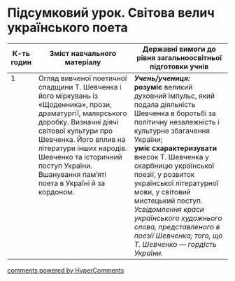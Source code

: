 <div id="hypercomments_widget" class="js-hypercomments-widget invisible"></div>

# Підсумковий урок. Світова велич українського поета

<table>
  <tr>
    <td width="10%" align="center"><b>К-ть годин</b></td>
    <td width="45%" align="center"><b>Зміст навчального матеріалу</b></td>
    <td width="45%" align="center"><b>Державні вимоги до рівня загальноосвітньої підготовки учнів</b></td>
  </tr>
<tbody>
  <tr>
<td width="10%" style="vertical-align:top !important;">1</td>
    <td width="45%" style="vertical-align:top !important;">
Огляд вивченої поетичної спадщини Т. Шевченка і його міркувань із «Щоденника», прози, драматургії, малярського доробку. Визначні діячі світової культури про Шевченка. Його вплив на літератури інших народів. Шевченко та історичний поступ України. Вшанування пам’яті поета в Україні й за кордоном.
</td>
    <td width="45%" style="vertical-align:top !important;">
<i><b>Учень/учениця:</b></i><br>
<b>розуміє</b> великий духовний імпульс, який подала діяльність Шевченка в боротьбі за політичну незалежність і культурне збагачення України; <br>
<b>уміє схарактеризувати</b> внесок Т. Шевченка у скарбницю української поезії, у розвиток української літературної мови, у світовий мистецький поступ. <br> 
<i>Усвідомлення краси українського художнього слова, представленого в поезії Шевченка; того, що Т. Шевченко — гордість України.</i> </td>
  </tr>
</tbody>
</table>

<div class="js-hypercomments-container">
<a href="http://hypercomments.com" class="hc-link" title="comments widget">comments powered by HyperComments</a>
</div>